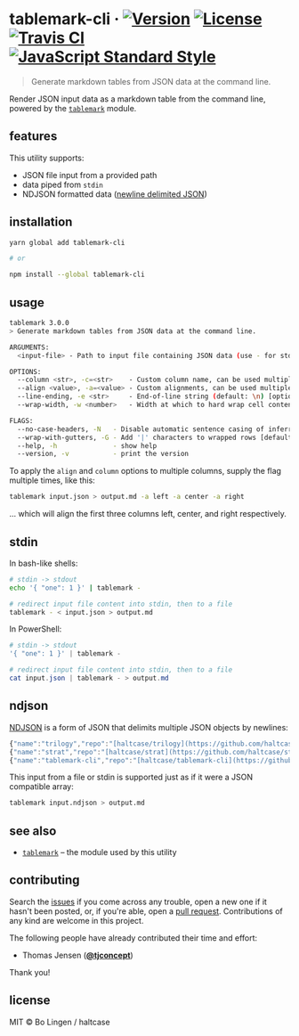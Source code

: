 # tablemark-cli &middot; [![Version](https://flat.badgen.net/npm/v/tablemark-cli)](https://www.npmjs.com/package/tablemark-cli) [![License](https://flat.badgen.net/npm/license/tablemark-cli)](https://www.npmjs.com/package/tablemark-cli) [![Travis CI](https://flat.badgen.net/travis/haltcase/tablemark-cli)](https://travis-ci.org/haltcase/tablemark-cli) [![JavaScript Standard Style](https://flat.badgen.net/badge/code%20style/standard/green)](https://standardjs.com)

> Generate markdown tables from JSON data at the command line.

Render JSON input data as a markdown table from the command line,
powered by the [`tablemark`](https://github.com/haltcase/tablemark) module.

## features

This utility supports:

* JSON file input from a provided path
* data piped from `stdin`
* NDJSON formatted data ([newline delimited JSON](http://ndjson.org/))

## installation

```sh
yarn global add tablemark-cli

# or

npm install --global tablemark-cli
```

## usage

```sh
tablemark 3.0.0
> Generate markdown tables from JSON data at the command line.

ARGUMENTS:
  <input-file> - Path to input file containing JSON data (use - for stdin)

OPTIONS:
  --column <str>, -c=<str>    - Custom column name, can be used multiple times (default: infer from object keys)
  --align <value>, -a=<value> - Custom alignments, can be used multiple times, applied in order to columns (default: left)
  --line-ending, -e <str>     - End-of-line string (default: \n) [optional]
  --wrap-width, -w <number>   - Width at which to hard wrap cell content [default: Infinity]

FLAGS:
  --no-case-headers, -N   - Disable automatic sentence casing of inferred column names [default: false]
  --wrap-with-gutters, -G - Add '|' characters to wrapped rows [default: false]
  --help, -h              - show help
  --version, -v           - print the version
```

To apply the `align` and `column` options to multiple columns, supply the flag
multiple times, like this:

```sh
tablemark input.json > output.md -a left -a center -a right
```

... which will align the first three columns left, center, and right respectively.

## stdin

In bash-like shells:

```sh
# stdin -> stdout
echo '{ "one": 1 }' | tablemark -

# redirect input file content into stdin, then to a file
tablemark - < input.json > output.md
```

In PowerShell:

```powershell
# stdin -> stdout
'{ "one": 1 }' | tablemark -

# redirect input file content into stdin, then to a file
cat input.json | tablemark - > output.md
```

## ndjson

[NDJSON](http://ndjson.org) is a form of JSON that delimits multiple JSON objects by newlines:

```js
{"name":"trilogy","repo":"[haltcase/trilogy](https://github.com/haltcase/trilogy)","desc":"No-hassle SQLite with type-casting schema models and support for native & pure JS backends."}
{"name":"strat","repo":"[haltcase/strat](https://github.com/haltcase/strat)","desc":"Functional-ish JavaScript string formatting, with inspirations from Python."}
{"name":"tablemark-cli","repo":"[haltcase/tablemark-cli](https://github.com/haltcase/tablemark-cli)","desc":"Generate markdown tables from JSON data at the command line."}
```

This input from a file or stdin is supported just as if it were
a JSON compatible array:

```sh
tablemark input.ndjson > output.md
```

## see also

* [`tablemark`](https://github.com/haltcase/tablemark) &ndash; the module used by this utility

## contributing

Search the [issues](https://github.com/haltcase/tablemark-cli) if you come
across any trouble, open a new one if it hasn't been posted, or, if you're
able, open a [pull request](https://help.github.com/articles/about-pull-requests/).
Contributions of any kind are welcome in this project.

The following people have already contributed their time and effort:

* Thomas Jensen (**[@tjconcept](https://github.com/tjconcept)**)

Thank you!

## license

MIT © Bo Lingen / haltcase
